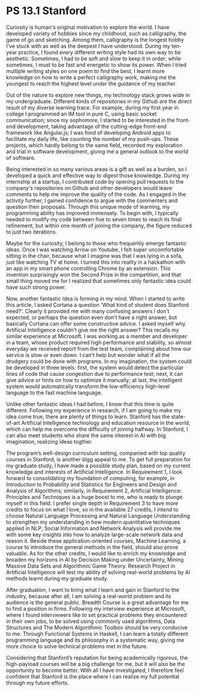 # PS 13.1 Stanford

Curiosity is human's original motivation to explore the world. I have developed variety of hobbies since my childhood, such as calligraphy, the game of go and sketching. Among them, calligraphy is the longest hobby I've stuck with as well as the deepest I have understood. During my ten-year practice, I found every different writing style had its own way to be aesthetic. Sometimes, I had to be soft and slow to keep it in order; while sometimes, I must to be fast and energetic to show its power. When I tried multiple writing styles on one poem to find the best, I learnt more knowledge on how to write a perfect calligraphy work, making me the youngest to reach the highest level under the guidance of my teacher.

Out of the nature to explore new things, my technology stack grows wide in my undergraduate. Different kinds of repositories in my Github are the direct result of my diverse learning trace. For example, during my first year in college I programmed an IM tool in pure C, using basic socket communication; since my sophomore, I started to be interested in the front-end development, taking advantage of the cutting-edge front-end framework like Angular.js; I was fond of developing Android apps to facilitate my daily life, like counting the number of my push-ups. These projects, which hardly belong to the same field, recorded my exploration and trial in software development, giving me a general outlook to the world of software.

Being interested in so many various areas is a gift as well as a burden, so I developed a quick and effective way to digest those knowledge. During my internship at a startup, I contributed code by opening pull requests to the company's repositories on Github and other developers would leave comments to help me improve the quality of the code. As I engaged in the activity further, I gained confidence to argue with the commenters and question their proposals. Through this unique mode of learning, my programming ability has improved immensely. To begin with, I typically needed to modify my code between five to seven times to reach its final refinement, but within one month of joining the company, the figure reduced to just two iterations.

Maybe for the curiosity, I belong to those who frequently emerge fantastic ideas. Once I was watching Arrow on Youtube, I felt super uncomfortable sitting in the chair, because what I imagine was that I was lying in a sofa, just like watching TV at home. I turned this into reality in a hackathon with an app in my smart phone controlling Chrome by an extension. This invention surprisingly won the Second Prize in the competition, and that small thing moved me for I realized that sometimes only fantastic idea could have such strong power.

Now, another fantastic idea is forming in my mind. When I started to write this article, I asked Cortana a question 'What kind of student does Stanford need?'. Clearly it provided me with many confusing answers I don't expected, or perhaps the question even don't have a right answer, but basically Cortana can offer some constructive advice. I asked myself why Artificial Intelligence couldn’t give me the right answer? This recalls my similar experience at Microsoft. I was working as a member and developer in a team, whose product required high performance and stability, so almost everyday we received report from the test team, complaining about how our service is slow or even down. I can't help but wonder what if all the drudgery could be done with programs. In my imagination, the system could be developed in three levels: first, the system would detect the particular lines of code that cause congestion due to performance test; next, it can give advice or hints on how to optimize it manually; at last, the intelligent system would automatically transform the low-efficiency high-level language to the fast machine language.

Unlike other fantastic ideas I had before, I know that this time is quite different. Following my experience in research, if I am going to make my idea come true, there are plenty of things to learn. Stanford has the state-of-art Artificial Intelligence technology and education resource in the world, which can help me overcome the difficulty of joining halfway. In Stanford, I can also meet students who share the same interest in AI with big imagination, realizing ideas togther.

The program’s well-design curriculum setting, companied with top quality courses in Stanford, is another bigg appeal to me. To get full preparation for my graduate study, I have made a possible study plan, based on my current knowledge and interests of Artificial Intelligence. In Requirement 1, I look forward to consolidating my foundation of computing, for example, in Introduction to Probability and Statistics for Engineers and Design and Analysis of Algorithms; similarly, in Requirement 2, Artificial Intelligence: Principles and Techniques is a huge boost to me, who is ready to plunge myself in this field. I prefer single depth in Requirement 3 to have more credits to focus on what I love, so in the available 27 credits, I intend to choose Natural Language Processing and Natural Language Understanding to strengthen my understanding in how modern quantitative techniques applied in NLP; Social Information and Network Analysis will provide me with some key insights into how to analyze large-scale network data and reason it. Beside these application-oriented courses, Machine Learning, a course to introduce the general methods in the field, should also prove valuable. As for the other credits, I would like to enrich my knowledge and broaden my horizons in AI by Decision Making under Uncertainty, Mining Massive Data Sets and Algorithmic Game Theory. Research Project in Artificial Intelligence will test my ability of solving real-world problems by AI methods learnt during my graduate study.

After graduation, I want to bring what I learn and gain in Stanford to the industry, because after all, I am solving a real-world problem and its audience is the general public. Breadth Course is a great advantage for me to find a position in firms. Following my interview experience at Microsoft, where I found interviewers like to set practical problems they encountered in their own jobs, to be solved using commonly used algorithms, Data Structures and The Modern Algorithmic Toolbox should be very conducive to me. Through Functional Systems in Haskell, I can learn a totally different programming language and its philosophy in a systematic way, giving me more choice to solve technical problems met in the future.

Considering that Stanford’s reputation for being academically rigorous, the high-payload courses will be a big challenge for me, but it will also be the opportunity to become better. With all I have investigated, I therefore feel confident that Stanford is the place where I can realize my full potential through my future efforts.